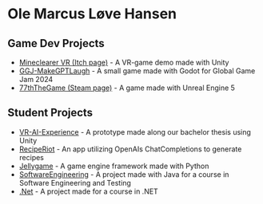 # Ole Marcus Løve Hansen

## Game Dev Projects
- [Mineclearer VR (Itch page)](https://lavatsj-games.itch.io/mineclearer-vr-demo) - A VR-game demo made with Unity
- [GGJ-MakeGPTLaugh](https://github.com/OleMarcusHansen/GGJ-GPTChat) - A small game made with Godot for Global Game Jam 2024
- [77thTheGame (Steam page)](https://store.steampowered.com/app/2619110/77th_The_Game/) - A game made with Unreal Engine 5

## Student Projects
- [VR-AI-Experience](https://github.com/OleMarcusHansen/VR-AI-Experience) - A prototype made along our bachelor thesis using Unity
- [RecipeRiot](https://github.com/OleMarcusHansen/GGJ-MakeGPTLaugh) - An app utilizing OpenAIs ChatCompletions to generate recipes
- [Jellygame](https://github.com/OleMarcusHansen/jellygame) - A game engine framework made with Python
- [SoftwareEngineering](https://github.com/OleMarcusHansen/SoftwareEngineeringAndTesting) - A project made with Java for a course in Software Engineering and Testing
- [.Net](https://github.com/OleMarcusHansen/GGJ-MakeGPTLaugh) - A project made for a course in .NET
